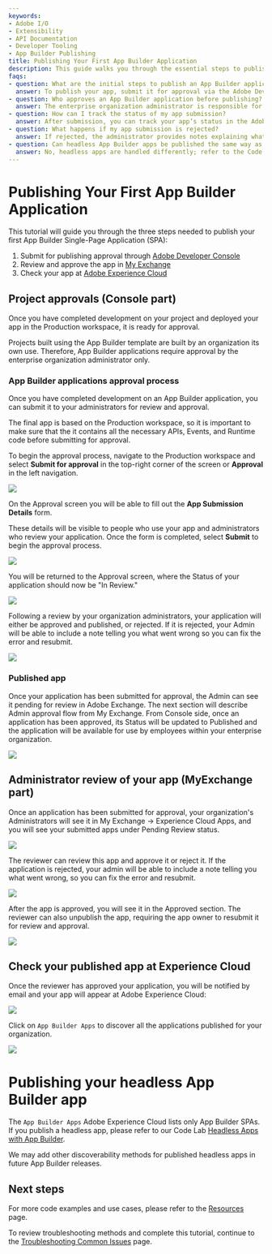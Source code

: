 ```yaml
---
keywords:
- Adobe I/O
- Extensibility
- API Documentation
- Developer Tooling
- App Builder Publishing
title: Publishing Your First App Builder Application
description: This guide walks you through the essential steps to publish your first App Builder Single-Page Application, from submission to approval and final deployment in Adobe Experience Cloud.
faqs:
- question: What are the initial steps to publish an App Builder application?
  answer: To publish your app, submit it for approval via the Adobe Developer Console, have your organization administrator review it in My Exchange, and then verify the published app in Adobe Experience Cloud.
- question: Who approves an App Builder application before publishing?
  answer: The enterprise organization administrator is responsible for reviewing and approving App Builder applications before they are published.
- question: How can I track the status of my app submission?
  answer: After submission, you can track your app’s status in the Adobe Developer Console under the Approval screen, where it will show statuses like "In Review," "Approved," or "Rejected."
- question: What happens if my app submission is rejected?
  answer: If rejected, the administrator provides notes explaining what needs to be fixed, allowing you to make corrections and resubmit for approval.
- question: Can headless App Builder apps be published the same way as SPAs?
  answer: No, headless apps are handled differently; refer to the Code Lab "Headless Apps with App Builder" for the appropriate publishing process.
---
```

# Publishing Your First App Builder Application

This tutorial will guide you through the three steps needed to publish your first App Builder Single-Page Application (SPA):

1. Submit for publishing approval through [Adobe Developer Console](https://developer.adobe.com/developer-console/)
2. Review and approve the app in [My Exchange](https://exchange.adobe.com/my-exchange.html)
3. Check your app at [Adobe Experience Cloud](https://experience.adobe.com)

## Project approvals (Console part)

Once you have completed development on your project and deployed your app in the Production workspace, it is ready for approval. 

Projects built using the App Builder template are built by an organization its own use. Therefore, App Builder applications require approval by the enterprise organization administrator only. 

### App Builder applications approval process

Once you have completed development on an App Builder application, you can submit it to your administrators for review and approval.

The final app is based on the Production workspace, so it is important to make sure that the it contains all the necessary APIs, Events, and Runtime code before submitting for approval.

To begin the approval process, navigate to the Production workspace and select **Submit for approval** in the top-right corner of the screen or **Approval** in the left navigation.

![](../../images/approval-production-overview.png)

On the Approval screen you will be able to fill out the **App Submission Details** form.

These details will be visible to people who use your app and administrators who review your application. Once the form is completed, select **Submit** to begin the approval process.

![](../../images/approval-app-submission-details.png)

You will be returned to the Approval screen, where the Status of your application should now be "In Review."

![](../../images/approval-in-review.png)

Following a review by your organization administrators, your application will either be approved and published, or rejected. If it is rejected, your Admin will be able to include a note telling you what went wrong so you can fix the error and resubmit.

![](../../images/approval-app-rejected.png)

### Published app

Once your application has been submitted for approval, the Admin can see it pending for review in Adobe Exchange. The next section will describe Admin approval flow from My Exchange. From Console side, once an application has been approved, its Status will be updated to Published and the application will be available for use by employees within your enterprise organization.

![](../../images/approval-published.png)

## Administrator review of your app (MyExchange part)

Once an application has been submitted for approval, your organization's Administrators will see it in My Exchange -> Experience Cloud Apps, and you will see your submitted apps under Pending Review status.

![](../../images/approval-myexchange.png)

The reviewer can review this app and approve it or reject it. If the application is rejected, your admin will be able to include a note telling you what went wrong, so you can fix the error and resubmit.

![](../../images/approval-myexchange-review.png)

After the app is approved, you will see it in the Approved section. The reviewer can also unpublish the app, requiring the app owner to resubmit it for review and approval.

![](../../images/approval-myexchange-revoke.png)

## Check your published app at Experience Cloud

Once the reviewer has approved your application, you will be notified by email and your app will appear at Adobe Experience Cloud:

![](../../images/approval-myapp-home.png)

Click on `App Builder Apps` to discover all the applications published for your organization.

![](../../images/approval-myapp-customapps.png)

# Publishing your headless App Builder app

The `App Builder Apps` Adobe Experience Cloud lists only App Builder SPAs. If you publish a headless app, please refer to our Code Lab [Headless Apps with App Builder](../../resources/barcode-reader/index.md).

We may add other discoverability methods for published headless apps in future App Builder releases.

## Next steps

For more code examples and use cases, please refer to the [Resources](../../resources/index.md) page.

To review troubleshooting methods and complete this tutorial, continue to the [Troubleshooting Common Issues](troubleshoot.md) page.
